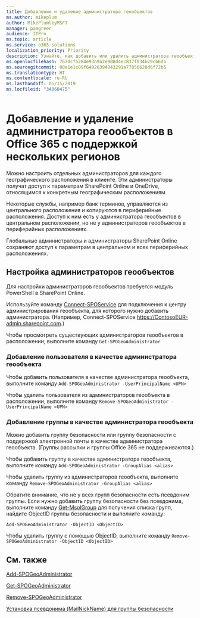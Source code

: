 ```yaml
---
title: Добавление и удаление администратора геообъектов
ms.author: mikeplum
author: MikePlumleyMSFT
manager: pamgreen
audience: ITPro
ms.topic: article
ms.service: o365-solutions
localization_priority: Priority
description: Узнайте, как добавить или удалить администратора геообъектов в Office 365 с поддержкой нескольких регионов.
ms.openlocfilehash: 767dcf5284e93b9a2e908d4ec837f034b29cb6db
ms.sourcegitcommit: 08e1e1c09f64926394043291a77856620d6f72b5
ms.translationtype: HT
ms.contentlocale: ru-RU
ms.lasthandoff: 05/15/2019
ms.locfileid: "34068475"
---
```

# <a name="add-or-remove-a-geo-administrator-in-office-365-multi-geo"></a>Добавление и удаление администратора геообъектов в Office 365 с поддержкой нескольких регионов

Можно настроить отдельных администраторов для каждого географического расположения в клиенте. Эти администраторы получат доступ к параметрам SharePoint Online и OneDrive, относящимся к конкретным географическим расположениям.

Некоторые службы, например банк терминов, управляются из центрального расположения и копируются в периферийные расположения. Доступ к ним есть у администратора геообъектов в центральном расположении, но не у администраторов геообъектов в периферийных расположениях.

Глобальные администраторы и администраторы SharePoint Online сохраняют доступ к параметрам в центральном и всех периферийных расположениях.

## <a name="configuring-geo-administrators"></a>Настройка администраторов геообъектов

Для настройки администраторов геообъектов требуется модуль PowerShell в SharePoint Online.

Используйте команду [Connect-SPOService](https://docs.microsoft.com/powershell/module/sharepoint-online/Connect-SPOService) для подключения к центру администрирования геообъекта, для которого нужно добавить администратора. (Например, Connect-SPOService https://ContosoEUR-admin.sharepoint.com.)

Чтобы просмотреть существующих администраторов геообъектов в расположении, выполните команду `Get-SPOGeoAdministrator`

### <a name="adding-a-user-as-a-geo-admin"></a>Добавление пользователя в качестве администратора геообъекта

Чтобы добавить пользователя в качестве администратора геообъекта, выполните команду `Add-SPOGeoAdministrator -UserPrincipalName <UPN>`

Чтобы удалить пользователя из администраторов геообъекта в расположении, выполните команду `Remove-SPOGeoAdministrator -UserPrincipalName <UPN>`

### <a name="adding-a-group-as-a-geo-admin"></a>Добавление группы в качестве администратора геообъекта

Можно добавить группу безопасности или группу безопасности с поддержкой электронной почты в качестве администратора геообъекта. (Группы рассылки и группы Office 365 не поддерживаются.)

Чтобы добавить группу в качестве администратора геообъекта, выполните команду `Add-SPOGeoAdministrator -GroupAlias <alias>`

Чтобы удалить группу из администраторов геообъекта, выполните команду `Remove-SPOGeoAdministrator -GroupAlias <alias>`

Обратите внимание, что не у всех групп безопасности есть псевдоним группы. Если нужно добавить группу безопасности без псевдонима, выполните команду [Get-MsolGroup](https://docs.microsoft.com/ru-RU/powershell/module/msonline/get-msolgroup) для получения списка групп, найдите ObjectID группы безопасности и выполните команду:

`Add-SPOGeoAdministrator -ObjectID <ObjectID>`

Чтобы удалить группу с помощью ObjectID, выполните команду `Remove-SPOGeoAdministrator -ObjectID <ObjectID>`

## <a name="see-also"></a>См. также

[Add-SPOGeoAdministrator](https://docs.microsoft.com/powershell/module/sharepoint-online/add-spogeoadministrator)

[Get-SPOGeoAdministrator](https://docs.microsoft.com/powershell/module/sharepoint-online/get-spogeoadministrator)

[Remove-SPOGeoAdministrator](https://docs.microsoft.com/powershell/module/sharepoint-online/remove-spogeoadministrator)

[Установка псевдонима (MailNickName) для группы безопасности](https://docs.microsoft.com/ru-RU/powershell/module/azuread/set-azureadgroup)